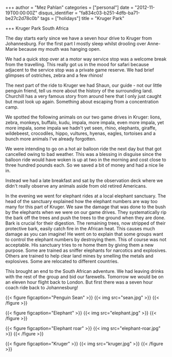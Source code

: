 +++
author = "Mez Pahlan"
categories = ["personal"]
date = "2012-11-19T00:00:00Z"
disqus_identifier = "fa834c03-b251-4dfb-ba71-be27c2d78c0b"
tags = ["holidays"]
title = "Kruger Park"

+++
Kruger Park South Africa

The day starts early since we have a seven hour drive to Kruger from Johannesburg. For the first part I mostly sleep
whilst drooling over Anne-Marie because my mouth was hanging open.

<!--more-->

We had a quick stop over at a motor way service stop was a welcome break from the travelling. This really got us in the
mood for safari because adjacent to the service stop was a private game reserve. We had brief glimpses of ostriches,
zebra and a few rhinos!

The next part of the ride to Kruger we had Shaun, our guide - not our little penguin friend, tell us more about the
history of the surrounding land. Churchill has a very famous story from around here that I only just caught but must
look up again. Something about escaping from a concentration camp.

We spotted the following animals on our two game drives in Kruger: lions, zebra, monkeys, buffalo, kudu, impala, more
impala, even more impala, yet more impala, some impala we hadn't yet seen, rhino, elephants, giraffe, wildebeest,
crocodiles, hippo, vultures, hyenas, eagles, tortoises and a bunch more animals I've already forgotten.

We were intending to go on a hot air balloon ride the next day but that got cancelled owing to bad weather. This was a
blessing in disguise since the balloon ride would have woken is up at two in the morning and cost close to three hundred
pounds each. So we saved a bit of money and had a nice lie in.

Instead we had a late breakfast and sat by the observation deck where we didn't really observe any animals aside from
old retired Americans.

In the evening we went for elephant rides at a local elephant sanctuary. The head of the sanctuary explained how the
elephant numbers are way too many for this part of Kruger. We saw the damage that was done to the bush by the elephants
when we were on our game drives. They systematically rip the bark off the trees and push the trees to the ground when
they are done. Bark is crucial for their digestion. The remaining trees, now stripped of their protective bark, easily
catch fire in the African heat. This causes much damage as you can imagine! He went on to explain that some groups want
to control the elephant numbers by destroying them. This of course was not acceptable. His sanctuary tries to re home
them by giving them a new purpose. Some are trained as sniffer elephants for narcotics and explosives. Others are
trained to help clear land mines by smelling the metals and explosives. Some are relocated to different countries.

This brought an end to the South African adventure. We had leaving drinks with the rest of the group and bid our
farewells. Tomorrow we would be on an eleven hour flight back to London. But first there was a seven hour coach ride
back to Johannesburg!

{{< figure figcaption="Penguin Sean" >}}
    {{< img src="sean.jpg" >}}
{{< /figure >}}

{{< figure figcaption="Elephant" >}}
    {{< img src="elephant.jpg" >}}
{{< /figure >}}

{{< figure figcaption="Elephant roar" >}}
    {{< img src="elephant-roar.jpg" >}}
{{< /figure >}}

{{< figure figcaption="Kruger" >}}
    {{< img src="kruger.jpg" >}}
{{< /figure >}}
